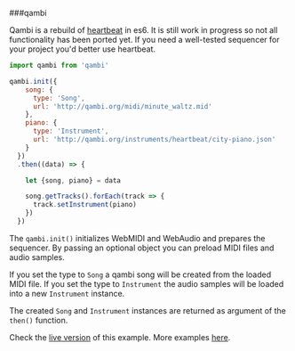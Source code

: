 ###qambi

Qambi is a rebuild of [heartbeat](https://abudaan.github.io/heartbeat) in es6. It is still work in progress so not all functionality has been ported yet. If you need a well-tested sequencer for your project you'd better use heartbeat.


``` javascript
import qambi from 'qambi'

qambi.init({
    song: {
      type: 'Song',
      url: 'http://qambi.org/midi/minute_waltz.mid'
    },
    piano: {
      type: 'Instrument',
      url: 'http://qambi.org/instruments/heartbeat/city-piano.json'
    }
  })
  .then((data) => {

    let {song, piano} = data

    song.getTracks().forEach(track => {
      track.setInstrument(piano)
    })
  })

```

The `qambi.init()` initializes WebMIDI and WebAudio and prepares the sequencer. By passing an optional object you can preload MIDI files and audio samples.

If you set the type to `Song` a qambi song will be created from the loaded MIDI file. If you set the type to `Instrument` the audio samples will be loaded into a new `Instrument` instance.

The created `Song` and `Instrument` instances are returned as argument of the `then()` function.

Check the [live version](http://abudaan.github.io/qambi/examples/basic4) of this example. More examples [here](http://abudaan.github.io/qambi/).

